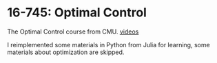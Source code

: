 # 16-745: Optimal Control

The Optimal Control course from CMU.  [videos](https://www.youtube.com/watch?v=Wz5kwy1J8ZE)

I reimplemented some materials in Python from Julia for learning, some materials about optimization are skipped.
